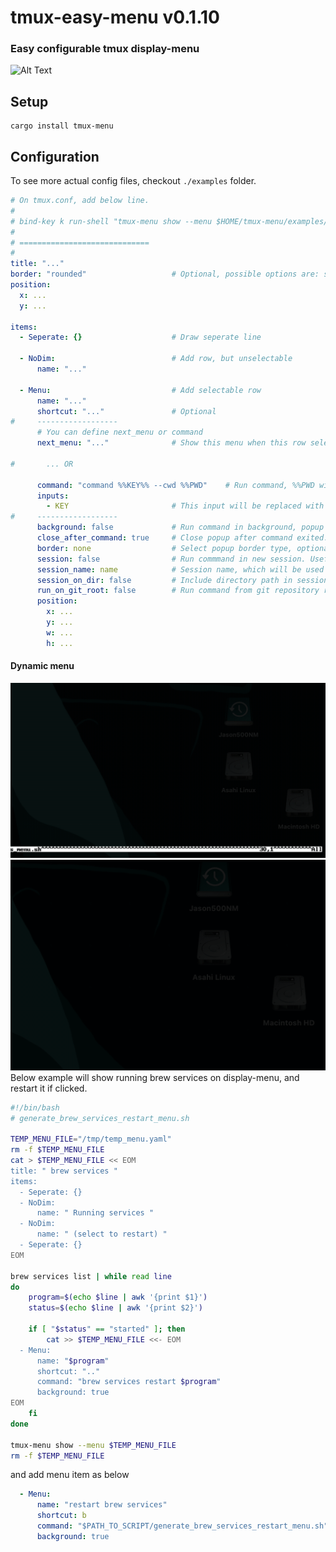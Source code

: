 # tmux-easy-menu v0.1.10

### Easy configurable tmux display-menu

![Alt Text](https://github.com/Ja-sonYun/tmux-easy-menu/blob/main/examples/example.gif?raw=true)

## Setup
```
cargo install tmux-menu
```


## Configuration
To see more actual config files, checkout `./examples` folder.
```yaml
# On tmux.conf, add below line.
#
# bind-key k run-shell "tmux-menu show --menu $HOME/tmux-menu/examples/menu.yaml --working_dir #{pane_current_path}"
#                      
# =============================
#
title: "..."
border: "rounded"                   # Optional, possible options are: single, rounded, double, heavy, simple, padded, none
position:
  x: ...
  y: ...

items:
  - Seperate: {}                    # Draw seperate line

  - NoDim:                          # Add row, but unselectable
      name: "..."

  - Menu:                           # Add selectable row
      name: "..."
      shortcut: "..."               # Optional
#     ------------------
      # You can define next_menu or command
      next_menu: "..."              # Show this menu when this row selected

#       ... OR

      command: "command %%KEY%% --cwd %%PWD"    # Run command, %%PWD will replaced with cwd
      inputs:
        - KEY                       # This input will be replaced with '%%KEY%%' on command
#     ------------------
      background: false             # Run command in background, popup will closed immediately
      close_after_command: true     # Close popup after command exited. if false, you should type <C-c> to close popup.
      border: none                  # Select popup border type, optional, possible options are: single, rounded, double, heavy, simple, padded, none
      session: false                # Run commmand in new session. Useful for long running command. To hide popup while command running, use <C-d> to detach and close.
      session_name: name            # Session name, which will be used if session is true. This must be unique.
      session_on_dir: false         # Include directory path in session name
      run_on_git_root: false        # Run command from git repository root instead of current directory
      position:
        x: ...
        y: ...
        w: ...
        h: ...
```

#### Dynamic menu
![Alt Text](https://github.com/Ja-sonYun/tmux-easy-menu/blob/main/examples/dynamic2.gif?raw=true)
![Alt Text](https://github.com/Ja-sonYun/tmux-easy-menu/blob/main/examples/dynamic.gif?raw=true)
Below example will show running brew services on display-menu, and restart it if clicked.
```bash
#!/bin/bash
# generate_brew_services_restart_menu.sh

TEMP_MENU_FILE="/tmp/temp_menu.yaml"
rm -f $TEMP_MENU_FILE
cat > $TEMP_MENU_FILE << EOM
title: " brew services "
items:
  - Seperate: {}
  - NoDim:
      name: " Running services "
  - NoDim:
      name: " (select to restart) "
  - Seperate: {}
EOM

brew services list | while read line
do
    program=$(echo $line | awk '{print $1}')
    status=$(echo $line | awk '{print $2}')

    if [ "$status" == "started" ]; then
        cat >> $TEMP_MENU_FILE <<- EOM
  - Menu:
      name: "$program"
      shortcut: ".."
      command: "brew services restart $program"
      background: true
EOM
    fi
done

tmux-menu show --menu $TEMP_MENU_FILE
rm -f $TEMP_MENU_FILE
```
and add menu item as below
```yaml
  - Menu:
      name: "restart brew services"
      shortcut: b
      command: "$PATH_TO_SCRIPT/generate_brew_services_restart_menu.sh"
      background: true
```
